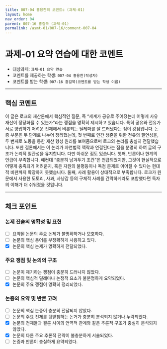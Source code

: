 ```yaml
---
title: 007-04 홍용찬의 코멘트c (과제-01) 
layout: home
nav_order: 04
parent: 007-16 홍길북 (과제-01)
permalink: /asmt-01/007-16/comment-007-04
---
```


# 과제-01 요약 연습에 대한 코멘트

- 대상과제: `과제-01 요약 연습`
- 코멘트를 제공하는 학생: `007-04 홍용찬(작성자)` 
- 코멘트를 받는 학생: `007-16 홍길북(코멘트를 받는 학생 이름)` 

---

## 핵심 코멘트

이 글은 로크의 재산론에서 핵심적인 질문, 즉 “세계가 공유로 주어졌는데 어떻게 사유재산이 정당화될 수 있는가”라는 쟁점을 명확히 제시하고 있습니다. 특히 공유와 전유가 서로 양립하기 어려운 전제에서 비롯되는 딜레마를 잘 드러냈다는 점이 강점입니다.
논증 부분은 두 단계로 나누어 정리했는데, 첫 번째로 인간 생존을 위한 전유의 필연성을, 두 번째로 노동을 통한 재산 형성 원리를 보여줌으로써 로크의 논리를 충실히 전달했습니다. 또한 결론에서는 이 논리가 자연법적 맥락과 연결된다는 점을 분명히 하여 글의 구조가 논리적 일관성을 유지합니다.
다만 아쉬운 점도 있습니다. 첫째, 반론이나 한계의 언급이 부족합니다. 예컨대 “충분히 남겨두기 조건”은 언급되었지만, 그것이 현실적으로 어떻게 충족되기 어려운지, 혹은 자원의 불평등이나 독점 문제로 이어질 수 있다는 현대적 비판까지 확장하지 못했습니다. 둘째, 사례 활용이 상대적으로 부족합니다. 로크가 원문에서 사용한 도토리, 사과, 사냥감 등의 구체적 사례를 간략하게라도 포함했다면 독자의 이해가 더 쉬워졌을 것입니다.

---

## 체크 포인트

### 논제 진술의 명확성 및 표현  
- [ ] 요약된 논문의 주요 논제가 불명확하거나 모호하다.  
- [ ] 논문의 핵심 용어를 부정확하게 사용하고 있다.  
- [x] 논문의 핵심 논제가 명확하게 전달되었다.  

### 주요 쟁점 및 논의의 구조  
- [ ] 논문이 제기하는 쟁점이 충분히 드러나지 않았다.  
- [ ] 논문의 핵심적 딜레마나 논쟁적 요소가 불분명하게 요약되었다.  
- [x] 논문의 주요 쟁점이 명확히 정리되었다.  

### 논증의 요약 및 반론 고려  
- [ ] 논문의 핵심 논증이 충분히 전달되지 않았다.  
- [ ] 논문의 주요 전제를 뒷받침하는 논거가 충분히 분석되지 않거나 누락되었다.  
- [x] 논문의 전제들과 결론 사이의 연역적 관계와 같은 추론적 구조가 충실히 분석되지 않았다.  
- [x] 논문의 다른 주요 추론적 전략이 불충분하게 서술되었다.
- [ ] 논증과 반론이 충실하게 요약되었다. 